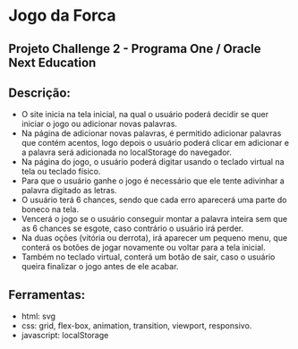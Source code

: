 # Jogo da Forca
## Projeto Challenge 2 - Programa One / Oracle Next Education

## Descrição:
* O site inicia na tela inicial, na qual o usuário poderá decidir se quer iniciar o jogo ou adicionar novas palavras.
* Na página de adicionar novas palavras, é permitido adicionar palavras que contém acentos, logo depois o usuário poderá clicar em adicionar e a palavra será adicionada no localStorage do navegador.
* Na página do jogo, o usuário poderá digitar usando o teclado virtual na tela ou teclado físico.
* Para que o usuário ganhe o jogo é necessário que ele tente adivinhar a palavra digitado as letras.
* O usuário terá 6 chances, sendo que cada erro aparecerá uma parte do boneco na tela.
* Vencerá o jogo se o usuário conseguir montar a palavra inteira sem que as 6 chances se esgote, caso contrário o usuário irá perder.
* Na duas oções (vitória ou derrota), irá aparecer um pequeno menu, que conterá os botões de jogar novamente ou voltar para a tela inicial.
* Também no teclado virtual, conterá um botão de sair, caso o usuário queira finalizar o jogo antes de ele acabar.

## Ferramentas:
- html: svg
- css: grid, flex-box, animation, transition, viewport, responsivo.
- javascript: localStorage

